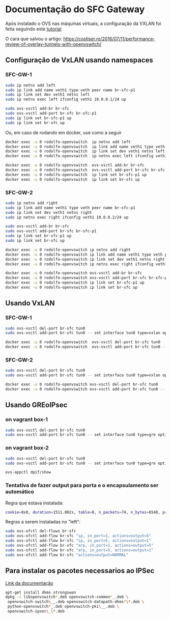 # Documentação do SFC Gateway

Após instalado o OVS nas máquinas virtuais, a configuração da VXLAN foi feita seguindo este [tutorial](https://costiser.ro/2016/07/07/overlay-tunneling-with-openvswitch-gre-vxlan-geneve-greoipsec/).

O cara que salvou o artigo: https://costiser.ro/2016/07/11/performance-review-of-overlay-tunnels-with-openvswitch/

## Configuração de VxLAN usando namespaces

### SFC-GW-1

```bash
sudo ip netns add left
sudo ip link add name veth1 type veth peer name br-sfc-p1
sudo ip link set dev veth1 netns left
sudo ip netns exec left ifconfig veth1 10.0.0.1/24 up

sudo ovs-vsctl add-br br-sfc
sudo ovs-vsctl add-port br-sfc br-sfc-p1
sudo ip link set br-sfc-p1 up
sudo ip link set br-sfc up
```

Ou, em caso de rodando em docker, use como a seguir

```bash
docker exec -u 0 rodolfo-openvswitch  ip netns add left
docker exec -u 0 rodolfo-openvswitch  ip link add name veth1 type veth peer name br-sfc-p1
docker exec -u 0 rodolfo-openvswitch  ip link set dev veth1 netns left
docker exec -u 0 rodolfo-openvswitch  ip netns exec left ifconfig veth1 10.0.0.1/24 up

docker exec -u 0 rodolfo-openvswitch  ovs-vsctl add-br br-sfc
docker exec -u 0 rodolfo-openvswitch  ovs-vsctl add-port br-sfc br-sfc-p1
docker exec -u 0 rodolfo-openvswitch  ip link set br-sfc-p1 up
docker exec -u 0 rodolfo-openvswitch  ip link set br-sfc up
```


### SFC-GW-2

```bash
sudo ip netns add right
sudo ip link add name veth1 type veth peer name br-sfc-p1
sudo ip link set dev veth1 netns right
sudo ip netns exec right ifconfig veth1 10.0.0.2/24 up

sudo ovs-vsctl add-br br-sfc
sudo ovs-vsctl add-port br-sfc br-sfc-p1
sudo ip link set br-sfc-p1 up
sudo ip link set br-sfc up
```

```bash
docker exec -u 0 rodolfo-openvswitch ip netns add right
docker exec -u 0 rodolfo-openvswitch ip link add name veth1 type veth peer name br-sfc-p1
docker exec -u 0 rodolfo-openvswitch ip link set dev veth1 netns right
docker exec -u 0 rodolfo-openvswitch ip netns exec right ifconfig veth1 10.0.0.2/24 up

docker exec -u 0 rodolfo-openvswitch ovs-vsctl add-br br-sfc
docker exec -u 0 rodolfo-openvswitch ovs-vsctl add-port br-sfc br-sfc-p1
docker exec -u 0 rodolfo-openvswitch ip link set br-sfc-p1 up
docker exec -u 0 rodolfo-openvswitch ip link set br-sfc up
```

## Usando VxLAN

### SFC-GW-1

```bash
sudo ovs-vsctl del-port br-sfc tun0
sudo ovs-vsctl add-port br-sfc tun0 -- set interface tun0 type=vxlan options:remote_ip=172.16.30.84 options:key=123
```

```bash
docker exec -u 0 rodolfo-openvswitch  ovs-vsctl del-port br-sfc tun0
docker exec -u 0 rodolfo-openvswitch  ovs-vsctl add-port br-sfc tun0 -- set interface tun0 type=vxlan options:remote_ip=172.16.30.84 options:key=123
```


### SFC-GW-2

```bash
sudo ovs-vsctl del-port br-sfc tun0
sudo ovs-vsctl add-port br-sfc tun0 -- set interface tun0 type=vxlan options:remote_ip=172.16.30.86 options:key=123
```

```bash
docker exec -u 0 rodolfo-openvswitch ovs-vsctl del-port br-sfc tun0
docker exec -u 0 rodolfo-openvswitch ovs-vsctl add-port br-sfc tun0 -- set interface tun0 type=vxlan options:remote_ip=172.16.30.86 options:key=123
```


## Usando GREoIPsec

### on vagrant box-1

```bash
sudo ovs-vsctl del-port br-sfc tun0
sudo ovs-vsctl add-port br-sfc tun0 -- set interface tun0 type=gre options:remote_ip=172.16.30.84 options:psk=test123
```

### on vagrant box-2

```bash
sudo ovs-vsctl del-port br-sfc tun0
sudo ovs-vsctl add-port br-sfc tun0 -- set interface tun0 type=gre options:remote_ip=172.16.30.86 options:psk=test123
```

```bash
ovs-appctl dpif/show
```

### Tentativa de fazer output para porta e o encapsulamento ser automático

Regra que estava instalada:

```bash
cookie=0x0, duration=1511.002s, table=0, n_packets=74, n_bytes=6548, priority=0 actions=NORMAL
```

Regras a serem instaladas no "left":

```bash
sudo ovs-ofctl del-flows br-sfc
sudo ovs-ofctl add-flow br-sfc "ip, in_port=1, actions=output=5"
sudo ovs-ofctl add-flow br-sfc "ip, in_port=5, actions=output=1"
sudo ovs-ofctl add-flow br-sfc "arp, in_port=1, actions=output=5"
sudo ovs-ofctl add-flow br-sfc "arp, in_port=5, actions=output=1"
sudo ovs-ofctl add-flow br-sfc "actions=output=NORMAL"
```

## Para instalar os pacotes necessarios ao IPSec

[Link da documentação](http://docs.openvswitch.org/en/latest/tutorials/ipsec/)

```bash
apt-get install dkms strongswan
dpkg -i libopenvswitch*.deb openvswitch-common*_.deb \
 openvswitch-switch\__.deb openvswitch-datapath-dkms*\*.deb \
 python-openvswitch*_.deb openvswitch-pki\__.deb \
 openvswitch-ipsec\_\*.deb
```

